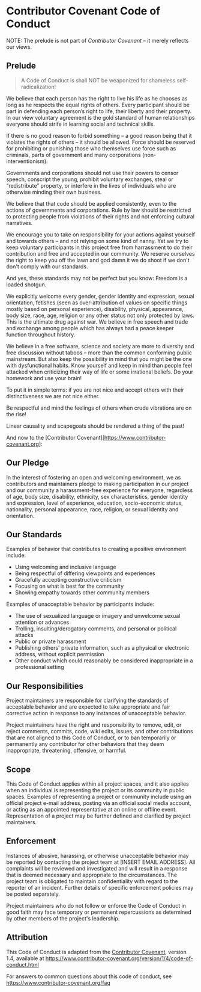 # Contributor Covenant Code of Conduct

NOTE: The prelude is not part of *Contributor Covenant* – it merely reflects our views. 

## Prelude

> A Code of Conduct is shall NOT be weaponized for shameless self-radicalization!

We believe that each person has the right to live his life as he chooses as long
as he respects the equal rights of others. Every participant should be part in defending
each person’s right to life, their liberty and their property. In our view voluntary
agreement is the gold standard of human relationships everyone should strife in learning
social and technical skills.

If there is no good reason to forbid something – a good reason being that it violates
the rights of others – it should be allowed. Force should be reserved for prohibiting
or punishing those who themselves use force such as criminals, parts of government and
many corporations (non-interventionism).

Governments and corporations should not use their powers to censor speech, conscript
the young, prohibit voluntary exchanges, steal or “redistribute” property, or
interfere in the lives of individuals who are otherwise minding their own business.

We believe that that code should be applied consistently, even to the actions of
governments and corporations. Rule by law should be restricted to protecting people
from violations of their rights and not enforcing cultural narratives.

We encourage you to take on responsibility for your actions against yourself and towards
others – and not relying on some kind of nanny. Yet we try to keep voluntary
participants in this project free from harrassment to do their contribution and
free and accepted in our community. We reserve ourselves the right to keep you off
the lawn and god damn it we do shoot if we don't don't comply with our standards.

And yes, these standards may not be perfect but you know: Freedom is a loaded shotgun.

We explicitly welcome every gender, gender identity and expression, sexual orientation,
fetishes (seen as over-attribution of values on specific things mostly based on
personal experience), disability, physical, appearance, body size, race, age, religion
or any other status not only protected by laws. This is the ultimate drug against war.
We believe in free speech and trade and exchange among people which has always had a peace
keeper function throughout history.

We believe in a free software, science and society are more to diversity and free discussion
without taboos – more than the common conforming public mainstream. But also keep
the possibility in mind that you might be the one with dysfunctional habits. Know yourself
and keep in mind than people feel attacked when criticizing their way of life or some irrational
beliefs. Do your homework and use your brain!

To put it in simple terms: if you are not nice and accept others with their 
distinctiveness we are not nice either.

Be respectful and mind the feelings of others when crude vibrations are on the rise!

Linear causality and scapegoats should be rendered a thing of the past!

And now to the [Contributor Covenant][https://www.contributor-covenant.org]:

## Our Pledge

In the interest of fostering an open and welcoming environment, we as
contributors and maintainers pledge to making participation in our project and
our community a harassment-free experience for everyone, regardless of age, body
size, disability, ethnicity, sex characteristics, gender identity and expression,
level of experience, education, socio-economic status, nationality, personal
appearance, race, religion, or sexual identity and orientation.

## Our Standards

Examples of behavior that contributes to creating a positive environment
include:

* Using welcoming and inclusive language
* Being respectful of differing viewpoints and experiences
* Gracefully accepting constructive criticism
* Focusing on what is best for the community
* Showing empathy towards other community members

Examples of unacceptable behavior by participants include:

* The use of sexualized language or imagery and unwelcome sexual attention or
  advances
* Trolling, insulting/derogatory comments, and personal or political attacks
* Public or private harassment
* Publishing others' private information, such as a physical or electronic
  address, without explicit permission
* Other conduct which could reasonably be considered inappropriate in a
  professional setting

## Our Responsibilities

Project maintainers are responsible for clarifying the standards of acceptable
behavior and are expected to take appropriate and fair corrective action in
response to any instances of unacceptable behavior.

Project maintainers have the right and responsibility to remove, edit, or
reject comments, commits, code, wiki edits, issues, and other contributions
that are not aligned to this Code of Conduct, or to ban temporarily or
permanently any contributor for other behaviors that they deem inappropriate,
threatening, offensive, or harmful.

## Scope

This Code of Conduct applies within all project spaces, and it also applies when
an individual is representing the project or its community in public spaces.
Examples of representing a project or community include using an official
project e-mail address, posting via an official social media account, or acting
as an appointed representative at an online or offline event. Representation of
a project may be further defined and clarified by project maintainers.

## Enforcement

Instances of abusive, harassing, or otherwise unacceptable behavior may be
reported by contacting the project team at [INSERT EMAIL ADDRESS]. All
complaints will be reviewed and investigated and will result in a response that
is deemed necessary and appropriate to the circumstances. The project team is
obligated to maintain confidentiality with regard to the reporter of an incident.
Further details of specific enforcement policies may be posted separately.

Project maintainers who do not follow or enforce the Code of Conduct in good
faith may face temporary or permanent repercussions as determined by other
members of the project's leadership.


## Attribution

This Code of Conduct is adapted from the [Contributor Covenant][homepage], version 1.4,
available at https://www.contributor-covenant.org/version/1/4/code-of-conduct.html

[homepage]: https://www.contributor-covenant.org

For answers to common questions about this code of conduct, see
https://www.contributor-covenant.org/faq